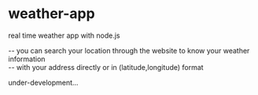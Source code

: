 # weather-app
real time weather app with node.js

-- you can search your location through the website to know your weather information <br />
-- with your address directly or in (latitude,longitude) format <br />

under-development... 
